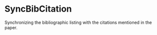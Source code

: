 # SyncBibCitation
Synchronizing the bibliographic listing with the citations mentioned in the paper.
